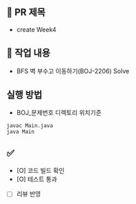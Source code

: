 ## 📌 PR 제목
- create Week4

## 📝 작업 내용
- BFS 벽 부수고 이동하기(BOJ-2206) Solve

## 실행 방법
- BOJ_문제번호 디렉토리 위치기준
```
javac Main.java
java Main
```
## ✅ 
- [O] 코드 빌드 확인
- [O] 테스트 통과
- [ ] 리뷰 반영

